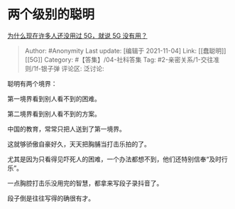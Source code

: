 # 两个级别的聪明
[为什么现在许多人还没用过 5G，就说 5G 没有用？](https://www.zhihu.com/question/342366514/answer/823974679)

> Author: #Anonymity
> Last update: [编辑于 2021-11-04]
> Link: [[蠢聪明]] [[5G]]
> Category: #【答集】/04-社科答集
> Tag: #2-亲密关系/1-交往准则/1f-银子弹 
> 评论区:
> 泛讨论:

聪明有两个境界：

第一境界看到别人看不到的困难。

第二境界看到别人看不到的方案。

中国的教育，常常只把人送到了第一境界。

这就够骄傲自豪好久，天天把胸脯当打击乐拍的了。

尤其是因为只看得见吓死人的困难，一个办法都想不到，他们还特别信奉“及时行乐”。

一点胸腔打击乐没用完的智慧，都拿来写段子录抖音了。

段子倒是往往写得的确很有才。
